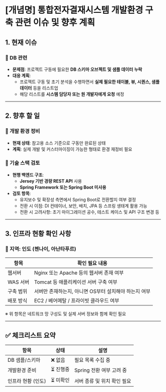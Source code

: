 # [개념명] 통합전자결재시스템 개발환경 구축 관련 이슈 및 향후 계획

## 1. 현재 이슈

### 🔸 DB 관련
- **문제점**: 프로젝트 구동에 필요한 **DB 스키마 오브젝트 및 샘플 데이터 누락**
- **대응 계획**:
  - 프로젝트 구동 및 초기 분석을 수행하면서 **실제 필요한 테이블, 뷰, 시퀀스, 샘플 데이터** 등을 리스트업
  - 해당 리스트를 **시스템 담당자 또는 원 개발자에게 요청** 예정

---

## 2. 향후 할 일

### 🔹 개발 환경 정비
- **현재 상태**: 참고용 소스 기준으로 구동만 완료된 상태
- **계획**: 실제 개발 및 커스터마이징이 가능한 형태로 환경 재정비 필요

### 🔹 기술 스택 검토
- **현행 백엔드 구조**:
  - **Jersey 기반 경량 REST API** 사용
  - **Spring Framework 또는 Spring Boot 미사용**
- **검토 항목**:
  - 유지보수 및 확장성 측면에서 Spring Boot로 전환할지 여부 결정
  - 전환 시 이점: DI 컨테이너, 보안, 배치, JPA 등 스프링 생태계 활용 가능
  - 전환 시 고려사항: 초기 마이그레이션 공수, 테스트 케이스 및 API 구조 변경 등

---

## 3. 인프라 현황 확인 사항

### 📍 지역: 인도 (첸나이, 아난타푸르)

| 항목         | 확인 필요 내용                                      |
|--------------|-----------------------------------------------------|
| 웹서버       | Nginx 또는 Apache 등의 웹서버 존재 여부             |
| WAS 서버     | Tomcat 등 애플리케이션 서버 구축 여부              |
| 구축 범위     | 서버만 존재하는지, 아니면 OS부터 설치해야 하는지 여부 |
| 배포 방식     | EC2 / 베어메탈 / 프라이빗 클라우드 여부            |

※ 위 항목은 네트워크 망 구성도 및 실제 서버 정보와 함께 확인 필요

---

## ✅ 체크리스트 요약

| 항목             | 상태     | 설명 |
|------------------|----------|------|
| DB 샘플/스키마     | ❌ 없음   | 필요 목록 수집 중 |
| 개발환경 준비     | ⏳ 진행중 | Spring 전환 여부 고려 중 |
| 인프라 현황 (인도) | ⏳ 미확인 | 서버 종류 및 위치 확인 필요 |

